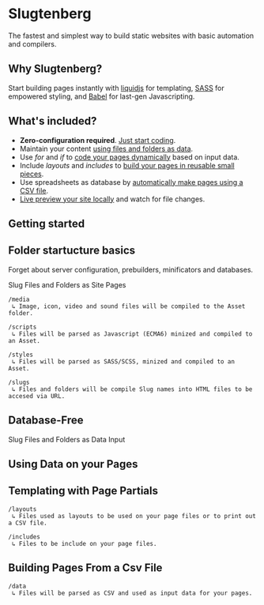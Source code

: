 # Slugtenberg
The fastest and simplest way to build static websites with basic automation and compilers.

## Why Slugtenberg?
Start building pages instantly with [liquidjs](https://github.com/harttle/liquidjs) for templating, [SASS](https://github.com/topics/sass) for empowered styling, and [Babel](https://github.com/babel/babel) for last-gen Javascripting.

## What's included?
* **Zero-configuration required**. [Just start coding]().
* Maintain your content [using files and folders as data]().
* Use *for* and *if* to [code your pages dynamically]() based on input data.
* Include *layouts* and *includes* to [build your pages in reusable small pieces](). 
* Use spreadsheets as database by [automatically make pages using a CSV file]().
* [Live preview your site locally]() and watch for file changes.

## Getting started


## Folder startucture basics

Forget about server configuration, prebuilders, minificators and databases.

Slug Files and Folders as Site Pages

```
/media
 ↳ Image, icon, video and sound files will be compiled to the Asset folder.
 
/scripts
 ↳ Files will be parsed as Javascript (ECMA6) minized and compiled to an Asset.
 
/styles
 ↳ Files will be parsed as SASS/SCSS, minized and compiled to an Asset.
 
/slugs
 ↳ Files and folders will be compile Slug names into HTML files to be accesed via URL.
```

## Database-Free

Slug Files and Folders as Data Input


## Using Data on your Pages


## Templating with Page Partials

```
/layouts
 ↳ Files used as layouts to be used on your page files or to print out a CSV file.
 
/includes
 ↳ Files to be include on your page files.
```

## Building Pages From a Csv File

```
/data
 ↳ Files will be parsed as CSV and used as input data for your pages.
```
